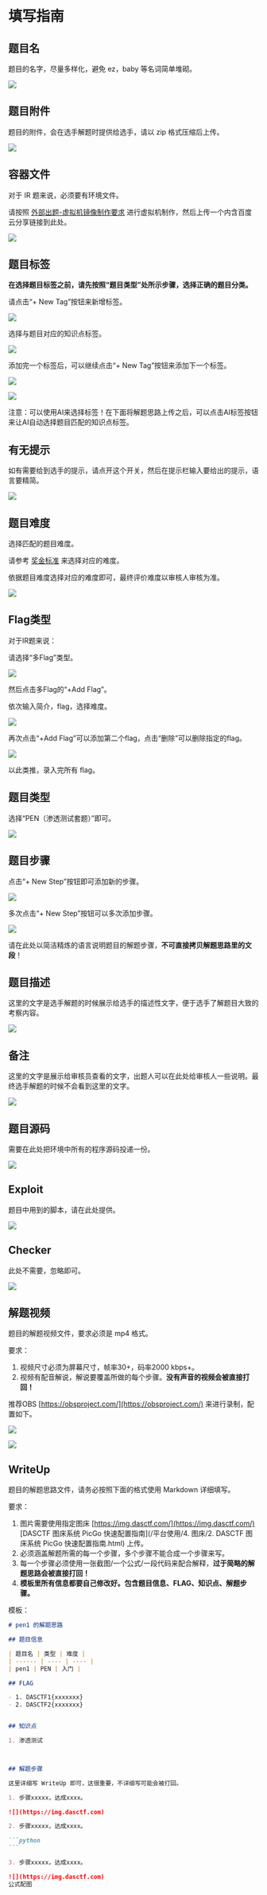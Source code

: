 # 填写指南
题目名
---

题目的名字，尽量多样化，避免 ez，baby 等名词简单堆砌。

![](%E5%A1%AB%E5%86%99%E6%8C%87%E5%8D%97_image.png)

题目附件
----

题目的附件，会在选手解题时提供给选手，请以 zip 格式压缩后上传。

![](1_%E5%A1%AB%E5%86%99%E6%8C%87%E5%8D%97_image.png)

容器文件
----

对于 IR 题来说，必须要有环境文件。

请按照 [外部出题-虚拟机镜像制作要求](/分类出题指南/2.%20外部出题-虚拟机镜像制作要求.html) 进行虚拟机制作，然后上传一个内含百度云分享链接到此处。

![](14_%E5%A1%AB%E5%86%99%E6%8C%87%E5%8D%97_image.png)

题目标签
----

**在选择题目标签之前，请先按照“题目类型”处所示步骤，选择正确的题目分类。**

请点击“+ New Tag”按钮来新增标签。

![](2_%E5%A1%AB%E5%86%99%E6%8C%87%E5%8D%97_image.png)

选择与题目对应的知识点标签。

![](19_%E5%A1%AB%E5%86%99%E6%8C%87%E5%8D%97_image.png)

添加完一个标签后，可以继续点击“+ New Tag”按钮来添加下一个标签。

![](20_%E5%A1%AB%E5%86%99%E6%8C%87%E5%8D%97_image.png)

![](21_%E5%A1%AB%E5%86%99%E6%8C%87%E5%8D%97_image.png)

注意：可以使用AI来选择标签！在下面将解题思路上传之后，可以点击AI标签按钮来让AI自动选择题目匹配的知识点标签。

有无提示
----

如有需要给到选手的提示，请点开这个开关，然后在提示栏输入要给出的提示，语言要精简。

![](3_%E5%A1%AB%E5%86%99%E6%8C%87%E5%8D%97_image.png)

题目难度
----

选择匹配的题目难度。

请参考 [奖金标准](../奖金标准.html) 来选择对应的难度。

依据题目难度选择对应的难度即可，最终评价难度以审核人审核为准。

![](4_%E5%A1%AB%E5%86%99%E6%8C%87%E5%8D%97_image.png)

Flag类型
------

对于IR题来说：

请选择“多Flag”类型。

![](15_%E5%A1%AB%E5%86%99%E6%8C%87%E5%8D%97_image.png)

然后点击多Flag的“+Add Flag”。

依次输入简介，flag，选择难度。

![](16_%E5%A1%AB%E5%86%99%E6%8C%87%E5%8D%97_image.png)

再次点击“+Add Flag”可以添加第二个flag，点击“删除”可以删除指定的flag。

![](17_%E5%A1%AB%E5%86%99%E6%8C%87%E5%8D%97_image.png)

以此类推，录入完所有 flag。

题目类型
----

选择“PEN（渗透测试套题）”即可。

![](18_%E5%A1%AB%E5%86%99%E6%8C%87%E5%8D%97_image.png)

题目步骤
----

点击“+ New Step”按钮即可添加新的步骤。

![](5_%E5%A1%AB%E5%86%99%E6%8C%87%E5%8D%97_image.png)

多次点击“+ New Step”按钮可以多次添加步骤。

![](6_%E5%A1%AB%E5%86%99%E6%8C%87%E5%8D%97_image.png)

请在此处以简洁精炼的语言说明题目的解题步骤，**不可直接拷贝解题思路里的文段**！

题目描述
----

这里的文字是选手解题的时候展示给选手的描述性文字，便于选手了解题目大致的考察内容。

![](7_%E5%A1%AB%E5%86%99%E6%8C%87%E5%8D%97_image.png)

备注
--

这里的文字是展示给审核员查看的文字，出题人可以在此处给审核人一些说明。最终选手解题的时候不会看到这里的文字。

![](8_%E5%A1%AB%E5%86%99%E6%8C%87%E5%8D%97_image.png)

题目源码
----

需要在此处把环境中所有的程序源码投递一份。

![](9_%E5%A1%AB%E5%86%99%E6%8C%87%E5%8D%97_image.png)

Exploit
-------

题目中用到的脚本，请在此处提供。

![](10_%E5%A1%AB%E5%86%99%E6%8C%87%E5%8D%97_image.png)

Checker
-------

此处不需要，忽略即可。

![](11_%E5%A1%AB%E5%86%99%E6%8C%87%E5%8D%97_image.png)

解题视频
----

题目的解题视频文件，要求必须是 mp4 格式。

要求：

1.  视频尺寸必须为屏幕尺寸，帧率30+，码率2000 kbps+。
2.  视频有配音解说，解说要覆盖所做的每个步骤。**没有声音的视频会被直接打回！**

推荐OBS [https://obsproject.com/](https://obsproject.com/) 来进行录制，配置如下。

![](13_%E5%A1%AB%E5%86%99%E6%8C%87%E5%8D%97_image.png)

![](12_%E5%A1%AB%E5%86%99%E6%8C%87%E5%8D%97_image.png)

WriteUp
-------

题目的解题思路文件，请务必按照下面的格式使用 Markdown 详细填写。

要求：

1.  图片需要使用指定图床  [https://img.dasctf.com/](https://img.dasctf.com/) [DASCTF 图床系统 PicGo 快速配置指南](/平台使用/4. 图床/2. DASCTF 图床系统 PicGo 快速配置指南.html) 上传。
2.  必须涵盖解题所需的每一个步骤，多个步骤不能合成一个步骤来写。
3.  每一个步骤必须使用一张截图/一个公式/一段代码来配合解释，**过于简略的解题思路会被直接打回！**
4.  **模板里所有信息都要自己修改好。包含题目信息、FLAG、知识点、解题步骤。**

模板：

````markdown
# pen1 的解题思路

## 题目信息

| 题目名 | 类型 | 难度 |
| ------ | ---- | ---- |
| pen1 | PEN | 入门 |

## FLAG

- 1. DASCTF1{xxxxxxx}
- 2. DASCTF2{xxxxxxx}


## 知识点

1. 渗透测试



## 解题步骤

这里详细写 WriteUp 即可，这很重要，不详细写可能会被打回。

1. 步骤xxxxx，达成xxxx。

![](https://img.dasctf.com)

2. 步骤xxxxx，达成xxxx。

```python
```

3. 步骤xxxxx，达成xxxx。

![](https://img.dasctf.com)
公式配图

````